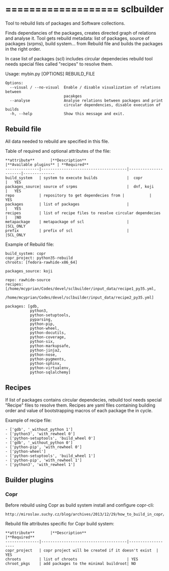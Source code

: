===================
sclbuilder
===================
Tool to rebuild lists of packages and Software collections.

Finds dependancies of the packages, creates directed graph of relations and analyse it.
Tool gets rebuild metadata: list of packages, source of packages (srpms), build system... 
from Rebuild file and builds the packages in the right order.

In case list of packages (scl) includes circular dependecies rebuild tool needs special files
called "recipes" to resolve them.

Usage: mybin.py [OPTIONS] REBUILD_FILE

    Options:
      --visual / --no-visual  Enable / disable visualization of relations between
                              pacakges
      --analyse               Analyse relations between packages and print
                              circular dependencies, disable execution of builds
      -h, --help              Show this message and exit.
    
## Rebuild file

All data needed to rebuild are specified in this file.

Table of required and optional attributes of the file:
    
    **attribute**       |**Description**                       |**Available plugins** | **Required**
    ---------------|--------------------------------------|----------------------|--------------
    build_system   | system to execute builds             |  copr                |   YES
    packages_source| source of srpms                      |  dnf, koji           |   YES
    repo           | repository to get dependecies from |           |   YES
    packages       | list of packages                     |                      |   YES
    recipes        | list of recipe files to resolve circular dependecies |   |NO
    metapackage    | metapackage of scl                   |                  |SCL_ONLY
    prefix         | prefix of scl                        |                  |SCL_ONLY


Example of Rebuild file:
```
build_system: copr
copr_project: python35-rebuild
chroots: [fedora-rawhide-x86_64]

packages_source: koji

repo: rawhide-source
recipes: [/home/mcyprian/Codes/devel/sclbuilder/input_data/recipe1_py35.yml,
          /home/mcyprian/Codes/devel/sclbuilder/input_data/recipe2_py35.yml]

packages: [gdb,
           python3,
           python-setuptools,
           pyparsing,
           python-pip,
           python-wheel,
           python-docutils,
           python-coverage,
           python-six,
           python-markupsafe,
           python-jinja2,
           python-nose,
           python-pygments,
           python-sphinx,
           python-virtualenv,
           python-sqlalchemy]
```

## Recipes

If list of packages contains circular dependecies, rebuild tool needs special "Recipe" files to
resolve them. Recipes are yaml files containing building order and value of bootstrapping macros of each package the in cycle.

Example of recipe file:
```
- ['gdb', '_without_python 1']
- ['python3', 'with_rewheel 0']
- ['python-setuptools', 'build_wheel 0']
- ['gdb', '_without_python 0']
- ['python-pip', 'with_rewheel 0']
- ['python-wheel']
- ['python-setuptools', 'build_wheel 1']
- ['python-pip', 'with_rewheel 1']
- ['python3', 'with_rewheel 1']
```


## Builder plugins
### Copr

Before rebuild using Copr as build system install and configure copr-cli:
    
    http://miroslav.suchy.cz/blog/archives/2013/12/29/how_to_build_in_copr/

Rebuild file attributes specific for Copr build system:

    **attribute**       |**Description**                       |**Required**
    ---------------|--------------------------------------|-------------------
    copr_project   | copr project will be created if it doesn't exist  | YES
    chroots        | list of chroots                      | YES
    chroot_pkgs    | add packages to the minimal buildroot| NO

